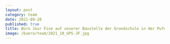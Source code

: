 ```yaml
---
layout: post
category: team
date: 2021-09-28
published: true
title: Büro Jour Fixe auf unserer Baustelle der Grundschule in der Pufendorfstraße in Berlin-Friedrichshain im September 2021.
image: /buero/team/2021_10_GPS-JF.jpg
---
```

